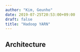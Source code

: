 ```yaml
---
author: "Kim, Geunho"
date: 2019-07-25T20:53:00+09:00
draft: false
title: "Hadoop YARN"
---
```



## Architecture 
